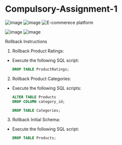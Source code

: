 # Compulsory-Assignment-1
![image](https://github.com/user-attachments/assets/6854732b-97cc-4a1b-a5b2-e2920c1a1dd8)
![image](https://github.com/user-attachments/assets/7f84c5f1-9776-4da0-8a5f-927c9c62d5e9)
![E-commerece platform](https://github.com/user-attachments/assets/c5b635d3-2f5c-4584-a4e8-dc8449c0729a)

![image](https://github.com/user-attachments/assets/523dcb18-1216-4c3c-9882-ff478ba63162)
![image](https://github.com/user-attachments/assets/9a734c80-5760-4295-beca-d3c1726588ab)


Rollback Instructions

  1. Rollback Product Ratings:
  - Execute the following SQL script:
    ```sql
    DROP TABLE ProductRatings;
    ```

  2. Rollback Product Categories:
  - Execute the following SQL scripts:
    ```sql
    ALTER TABLE Products
    DROP COLUMN category_id;

    DROP TABLE Categories;
    ```

  3. Rollback Initial Schema:
  - Execute the following SQL script:
    ```sql
    DROP TABLE Products;
    ```
